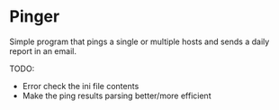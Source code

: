 # Pinger

Simple program that pings a single or multiple hosts and sends a daily report in an email.

TODO:
- Error check the ini file contents
- Make the ping results parsing better/more efficient 
